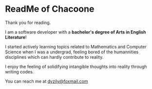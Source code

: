 # ReadMe of Chacoone


<!---
Chacoon3/Chacoon3 is a ✨ special ✨ repository because its `README.md` (this file) appears on your GitHub profile.
You can click the Preview link to take a look at your changes.
--->

Thank you for reading.

I am a software developer with a <b>bachelor's degree of Arts in English Literature</b>!

I started actively learning topics related to Mathematics and Computer Science when I was a undergrad, feeling bored of the humannities disciplines which can hardly contribute to reality. 

I enjoy the feeling of solidifying intangible thoughts into reality through writing codes.

You can reach me at dyzily@foxmail.com
